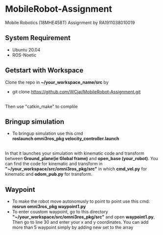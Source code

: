 # MobileRobot-Assignment
Mobile Robotics (18MHE458T) Assignment by RA1911038010019
## System Requirement 
* Ubuntu 20.04
* ROS-Noetic

## Getstart with Workspace
Clone the repo in <b>~/your_workspace_name/src</b> by
* git clone https://github.com/WCjai/MobileRobot-Assignment.git

<br />Then use "catkin_make" to complile

## Bringup simulation
* To bringup simulation use this cmd
<br /><b>roslaunch omni3ros_pkg velocity_controller.launch</b>

<br /> In that it launches your simulation with kinematic code and transform between <b>Ground_plane(ie Global frame)</b> and <b>open_base (your_robot)</b>. You can find the code for kinematic and transform in <b>"~/your_workspace/src/omni3ros_pkg/src"</b> in which <b>cmd_vel.py</b> for kinematic and <b>odom_pub.py</b> for transform.
 
 ## Waypoint
 * To make the robot move autonomusly to point to point use this cmd:
 <br /><b>rosrun omni3ros_pkg waypoint1.py</b>
 * To enter coustom waypoint, go to  this directory <b>"~/your_workspace/src/omni3ros_pkg/src"</b> and open <b>waypoint1.py</b>, Then go to line 30 and enter your x and y coordinates. You can add more than 5 waypoint simply by adding new set to the array  


